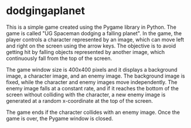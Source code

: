 # dodgingaplanet

This is a simple game created using the Pygame library in Python. The game is called "UG Spaceman dodging a falling planet". In the game, the player controls a character represented by an image, which can move left and right on the screen using the arrow keys. The objective is to avoid getting hit by falling objects represented by another image, which continuously fall from the top of the screen.

The game window size is 400x400 pixels and it displays a background image, a character image, and an enemy image. The background image is fixed, while the character and enemy images move independently. The enemy image falls at a constant rate, and if it reaches the bottom of the screen without colliding with the character, a new enemy image is generated at a random x-coordinate at the top of the screen.

The game ends if the character collides with an enemy image. Once the game is over, the Pygame window is closed.
